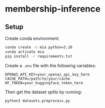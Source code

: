 # membership-inference

## Setup

Create conda environment:
```bash
conda create -n mia python=3.10
conda activate mia
pip install -r requirements.txt
```

Create a `.env` file with the following variables:

```
OPENAI_API_KEY=your_openai_api_key_here
CACHE_PATH=/path/to/your/cache
HF_TOKEN=your_huggingface_token_here
```

Then get the dataset splits by running:

```
python3 datasets.preprocess.py
```